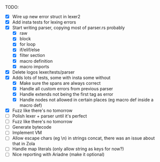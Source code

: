 TODO:

- [x] Wire up new error struct in lexer2
- [x] Add insta tests for lexing errors
- [x] Start writing parser, copying most of parser.rs probably
  - [x] raw
  - [x] block
  - [x] for loop
  - [x] if/elif/else
  - [x] filter section
  - [x] macro definition
  - [x] macro imports
- [x] Delete logos lexer/tests/parser
- [x] Adds lots of tests, some with insta some without 
  - [x] Make sure the spans are always correct
  - [x] Handle all custom errors from previous parser
  - [x] Handle extends not being the first tag as error
  - [x] Handle nodes not allowed in certain places (eg macro def inside a macro def)
- [x] Fuzz like there's no tomorrow
- [ ] Polish lexer + parser until it's perfect
- [ ] Fuzz like there's no tomorrow
- [ ] Generate bytecode
- [ ] Implement VM
- [ ] Allow escape chars  (eg \n) in strings concat, there was an issue about that in Zola
- [ ] Handle map literals (only allow string as keys for now?)
- [ ] Nice reporting with Ariadne (make it optional)